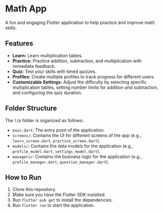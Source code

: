 # Math App

A fun and engaging Flutter application to help practice and improve math skills.

## Features

*   **Learn:** Learn multiplication tables.
*   **Practice:** Practice addition, subtraction, and multiplication with immediate feedback.
*   **Quiz:** Test your skills with timed quizzes.
*   **Profiles:** Create multiple profiles to track progress for different users.
*   **Customizable Settings:** Adjust the difficulty by selecting specific multiplication tables, setting number limits for addition and subtraction, and configuring the quiz duration.

## Folder Structure

The `lib` folder is organized as follows:

*   `main.dart`: The entry point of the application.
*   `screens/`: Contains the UI for different screens of the app (e.g., `learn_screen.dart`, `practice_screen.dart`).
*   `models/`: Contains the data models for the application (e.g., `profile_model.dart`, `settings_model.dart`).
*   `managers/`: Contains the business logic for the application (e.g., `profile_manager.dart`, `question_manager.dart`).

## How to Run

1.  Clone this repository.
2.  Make sure you have the Flutter SDK installed.
3.  Run `flutter pub get` to install the dependencies.
4.  Run `flutter run` to start the application.